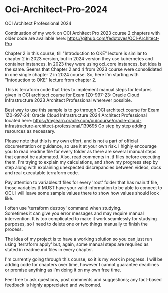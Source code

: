 # Oci-Architect-Pro-2024
OCI Architect Professional 2024

Continuation of my work on OCI Architect Pro 2023 course
2 chapters with older code are available here: https://github.com/fedotoves/OCI-Architect-Pro

Chapter 2 in this course, till "Introduction to OKE" lecture is similar to chapter 2 in 2023 version, but in 2024 version they use kubernetes and container instances. In 2023 they were using oci_core instances, but idea is the same. Seems that Chapter 2 and 4 from 2023 course were consolidated in one single chapter 2 in 2024 course. So, here I'm starting with "Intoduction to OKE" lecture from chapter 2.

This is terraform code that tries to implement manual steps
for lectures given in OCI architect course for Exam 1Z0-997-23:
Oracle Cloud Infrastructure 2023 Architect Professional wherever possible.



Best way to use this sample is to go through OCI architect course for Exam 1Z0-997-24: 
Oracle Cloud Infrastructure 2024 Architect Professional
located here: https://mylearn.oracle.com/ou/course/oracle-cloud-infrastructure-architect-professional/139695
Go step by step adding resources as necessary.

Please note that this is my own effort,  and is not a part of official documentation or guidance, so use it at your own risk.
I highly encourage you to read readme file for every folder as there are several manual steps
that cannot be automated.
Also, read comments in .tf files before executing them. I'm trying to explain my calculations,
and show my progress step by step along with explaining unexpected discrepancies between videos,
docs and real executable terraform code.

Pay attention to variables.tf files for every 'root' folder that has main.tf file,
those variables.tf MUST have your valid information to be able to connect to OCI.
I will leave some sample values there to show how values should look like.

I often use 'terraform destroy' command when studying.  
Sometimes it can give you error messages and may require manual intervention.
It is too complicated to make it work seamlessly for studying purposes,
so I need to delete one or two things manually to finish the process.

The idea of my project is to have a working solution so you can just run using 'terraform apply'
but, again, some manual steps are required as stated in readme.md files in every chapter.

I'm currently going through this course, so it is my work in progress.
I will be adding code for chapters over time, 
however I cannot guarantee deadlines or promise anything
as I'm doing it on my own free time.

Feel free to ask questions, post comments and suggestions; 
any fact-based feedback is highly appreciated and welcomed.